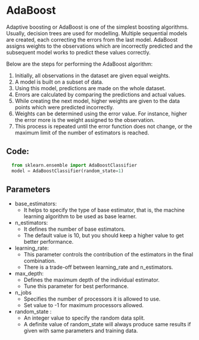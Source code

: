 # AdaBoost
Adaptive boosting or AdaBoost is one of the simplest boosting algorithms. Usually, decision trees are used for modelling. Multiple sequential models are created, each correcting the errors from the last model. AdaBoost assigns weights to the observations which are incorrectly predicted and the subsequent model works to predict these values correctly.

Below are the steps for performing the AdaBoost algorithm:

1. Initially, all observations in the dataset are given equal weights.
2. A model is built on a subset of data.
3. Using this model, predictions are made on the whole dataset.
4. Errors are calculated by comparing the predictions and actual values.
5. While creating the next model, higher weights are given to the data points which were predicted incorrectly.
6. Weights can be determined using the error value. For instance, higher the error more is the weight assigned to the observation.
7. This process is repeated until the error function does not change, or the maximum limit of the number of estimators is reached.

## Code:
```python
  from sklearn.ensemble import AdaBoostClassifier
  model = AdaBoostClassifier(random_state=1)
```
## Parameters
  - base_estimators:
    - It helps to specify the type of base estimator, that is, the machine learning algorithm to be used as base learner.
  - n_estimators:
    - It defines the number of base estimators.
    - The default value is 10, but you should keep a higher value to get better performance.
  - learning_rate:
    - This parameter controls the contribution of the estimators in the final combination.
    - There is a trade-off between learning_rate and n_estimators.
  - max_depth:
    - Defines the maximum depth of the individual estimator.
    - Tune this parameter for best performance.
  - n_jobs
    - Specifies the number of processors it is allowed to use.
    - Set value to -1 for maximum processors allowed.
  - random_state :
    - An integer value to specify the random data split.
    - A definite value of random_state will always produce same results if given with same parameters and training data.
